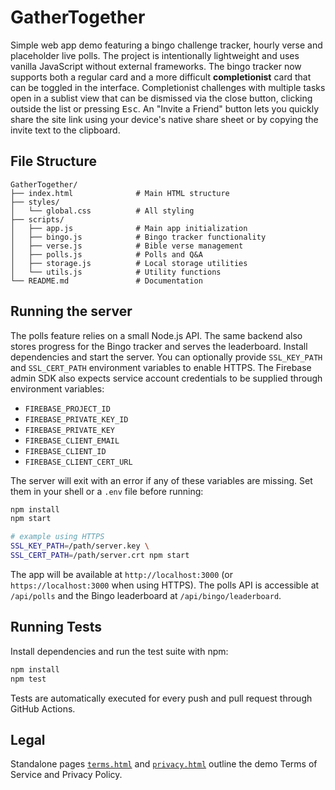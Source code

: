 # GatherTogether

Simple web app demo featuring a bingo challenge tracker, hourly verse and
placeholder live polls. The project is intentionally lightweight and uses
vanilla JavaScript without external frameworks. The bingo tracker now supports
both a regular card and a more difficult **completionist** card that can be
toggled in the interface. Completionist challenges with multiple tasks open in a
sublist view that can be dismissed via the close button, clicking outside the
list or pressing <kbd>Esc</kbd>.
An "Invite a Friend" button lets you quickly share the site link using your
device's native share sheet or by copying the invite text to the clipboard.

## File Structure

```
GatherTogether/
├── index.html              # Main HTML structure
├── styles/
│   └── global.css          # All styling
├── scripts/
│   ├── app.js              # Main app initialization
│   ├── bingo.js            # Bingo tracker functionality
│   ├── verse.js            # Bible verse management
│   ├── polls.js            # Polls and Q&A
│   ├── storage.js          # Local storage utilities
│   └── utils.js            # Utility functions
└── README.md               # Documentation
```

## Running the server

The polls feature relies on a small Node.js API. The same backend also stores
progress for the Bingo tracker and serves the leaderboard. Install
dependencies and start the server. You can optionally provide
`SSL_KEY_PATH` and `SSL_CERT_PATH` environment variables to enable HTTPS.
The Firebase admin SDK also expects service account credentials to be supplied
through environment variables:

* `FIREBASE_PROJECT_ID`
* `FIREBASE_PRIVATE_KEY_ID`
* `FIREBASE_PRIVATE_KEY`
* `FIREBASE_CLIENT_EMAIL`
* `FIREBASE_CLIENT_ID`
* `FIREBASE_CLIENT_CERT_URL`

The server will exit with an error if any of these variables are missing.
Set them in your shell or a `.env` file before running:

```bash
npm install
npm start

# example using HTTPS
SSL_KEY_PATH=/path/server.key \
SSL_CERT_PATH=/path/server.crt npm start
```

The app will be available at `http://localhost:3000` (or
`https://localhost:3000` when using HTTPS). The polls API is
accessible at `/api/polls` and the Bingo leaderboard at
`/api/bingo/leaderboard`.

## Running Tests

Install dependencies and run the test suite with npm:

```bash
npm install
npm test
```

Tests are automatically executed for every push and pull request through
GitHub Actions.

## Legal

Standalone pages [`terms.html`](terms.html) and [`privacy.html`](privacy.html) outline the demo
Terms of Service and Privacy Policy.

